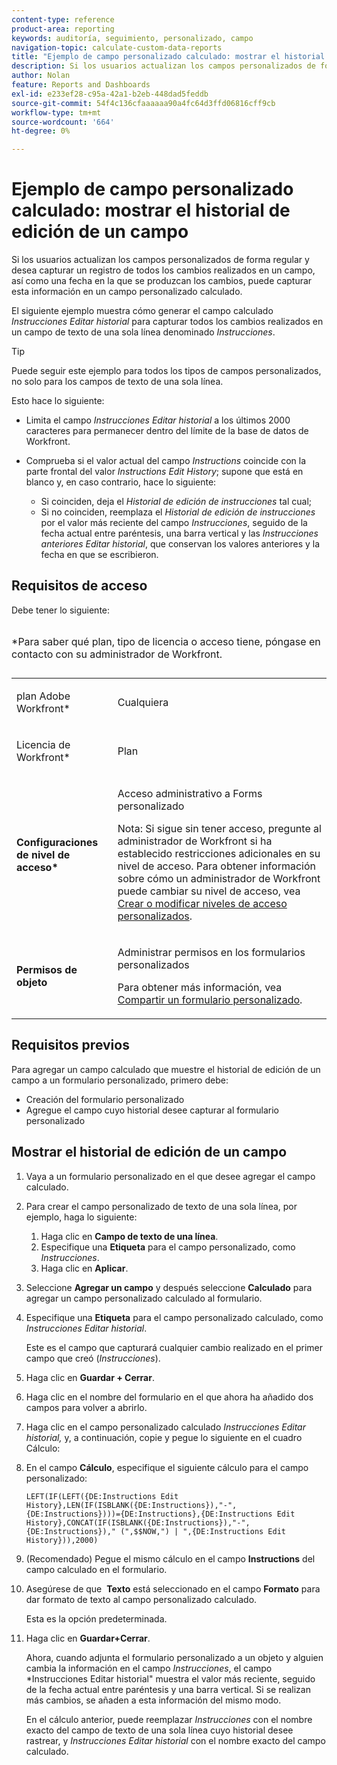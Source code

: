 ```yaml
---
content-type: reference
product-area: reporting
keywords: auditoría, seguimiento, personalizado, campo
navigation-topic: calculate-custom-data-reports
title: "Ejemplo de campo personalizado calculado: mostrar el historial de edición de un campo"
description: Si los usuarios actualizan los campos personalizados de forma regular y desea capturar un registro de todos los cambios realizados en un campo, así como una fecha en la que se produzcan los cambios, puede capturar esta información en un campo personalizado calculado.
author: Nolan
feature: Reports and Dashboards
exl-id: e233ef28-c95a-42a1-b2eb-448dad5feddb
source-git-commit: 54f4c136cfaaaaaa90a4fc64d3ffd06816cff9cb
workflow-type: tm+mt
source-wordcount: '664'
ht-degree: 0%

---
```


# Ejemplo de campo personalizado calculado: mostrar el historial de edición de un campo

Si los usuarios actualizan los campos personalizados de forma regular y desea capturar un registro de todos los cambios realizados en un campo, así como una fecha en la que se produzcan los cambios, puede capturar esta información en un campo personalizado calculado.

El siguiente ejemplo muestra cómo generar el campo calculado *Instrucciones Editar historial* para capturar todos los cambios realizados en un campo de texto de una sola línea denominado *Instrucciones*.

>[!TIP]
>
>Puede seguir este ejemplo para todos los tipos de campos personalizados, no solo para los campos de texto de una sola línea.

Esto hace lo siguiente: 

* Limita el campo *Instrucciones Editar historial* a los últimos 2000 caracteres para permanecer dentro del límite de la base de datos de Workfront.
* Comprueba si el valor actual del campo *Instructions* coincide con la parte frontal del valor *Instructions Edit History*; supone que está en blanco y, en caso contrario, hace lo siguiente: 

   * Si coinciden, deja el *Historial de edición de instrucciones* tal cual;
   * Si no coinciden, reemplaza el *Historial de edición de instrucciones* por el valor más reciente del campo *Instrucciones*, seguido de la fecha actual entre paréntesis, una barra vertical y las *Instrucciones anteriores Editar historial*, que conservan los valores anteriores y la fecha en que se escribieron.

## Requisitos de acceso

Debe tener lo siguiente:

<table style="table-layout:auto"> 
 <caption style="text-align: left;"> 
  <p>*Para saber qué plan, tipo de licencia o acceso tiene, póngase en contacto con su administrador de Workfront.</p> 
 </caption> 
 <col> 
 </col> 
 <col> 
 </col> 
 <tbody> 
  <tr> 
   <td> <p>plan Adobe Workfront*</p> </td> 
   <td>Cualquiera</td> 
  </tr> 
  <tr> 
   <td> <p>Licencia de Workfront*</p> </td> 
   <td> <p>Plan </p> </td> 
  </tr> 
  <tr> 
   <td><strong>Configuraciones de nivel de acceso*</strong> </td> 
   <td> <p>Acceso administrativo a Forms personalizado</p> <p>Nota: Si sigue sin tener acceso, pregunte al administrador de Workfront si ha establecido restricciones adicionales en su nivel de acceso. Para obtener información sobre cómo un administrador de Workfront puede cambiar su nivel de acceso, vea <a href="../../../administration-and-setup/add-users/configure-and-grant-access/create-modify-access-levels.md" class="MCXref xref">Crear o modificar niveles de acceso personalizados</a>.</p> </td> 
  </tr> 
  <tr> 
   <td> <p><strong>Permisos de objeto</strong> </p> </td> 
   <td> <p>Administrar permisos en los formularios personalizados </p> <p>Para obtener más información, vea <a href="../../../administration-and-setup/customize-workfront/create-manage-custom-forms/share-access-to-a-custom-form.md" class="MCXref xref">Compartir un formulario personalizado</a>.<br></p> </td> 
  </tr> 
 </tbody> 
</table>

## Requisitos previos

Para agregar un campo calculado que muestre el historial de edición de un campo a un formulario personalizado, primero debe:

* Creación del formulario personalizado
* Agregue el campo cuyo historial desee capturar al formulario personalizado

## Mostrar el historial de edición de un campo

1. Vaya a un formulario personalizado en el que desee agregar el campo calculado.

1. Para crear el campo personalizado de texto de una sola línea, por ejemplo, haga lo siguiente:

   1. Haga clic en **Campo de texto de una línea**.
   1. Especifique una **Etiqueta** para el campo personalizado, como *Instrucciones*.
   1. Haga clic en **Aplicar**.

1. Seleccione **Agregar un campo** y después seleccione **Calculado** para agregar un campo personalizado calculado al formulario.
1. Especifique una **Etiqueta** para el campo personalizado calculado, como *Instrucciones Editar historial*.

   Este es el campo que capturará cualquier cambio realizado en el primer campo que creó (*Instrucciones*).

1. Haga clic en **Guardar + Cerrar**.
1. Haga clic en el nombre del formulario en el que ahora ha añadido dos campos para volver a abrirlo.
1. Haga clic en el campo personalizado calculado *Instrucciones Editar historial,* y, a continuación, copie y pegue lo siguiente en el cuadro Cálculo:
1. En el campo **Cálculo**, especifique el siguiente cálculo para el campo personalizado:

   ```
   LEFT(IF(LEFT({DE:Instructions Edit History},LEN(IF(ISBLANK({DE:Instructions}),"-",{DE:Instructions})))={DE:Instructions},{DE:Instructions Edit History},CONCAT(IF(ISBLANK({DE:Instructions}),"-",{DE:Instructions})," (",$$NOW,") | ",{DE:Instructions Edit History})),2000)
   ```

1. (Recomendado) Pegue el mismo cálculo en el campo **Instructions** del campo calculado en el formulario.
1. Asegúrese de que  **Texto** está seleccionado en el campo **Formato** para dar formato de texto al campo personalizado calculado.

   Esta es la opción predeterminada.

1. Haga clic en **Guardar+Cerrar**.

   Ahora, cuando adjunta el formulario personalizado a un objeto y alguien cambia la información en el campo *Instrucciones*, el campo *Instrucciones Editar historial&quot; muestra el valor más reciente, seguido de la fecha actual entre paréntesis y una barra vertical. Si se realizan más cambios, se añaden a esta información del mismo modo.

   En el cálculo anterior, puede reemplazar *Instrucciones* con el nombre exacto del campo de texto de una sola línea cuyo historial desee rastrear, y *Instrucciones Editar historial* con el nombre exacto del campo calculado.
